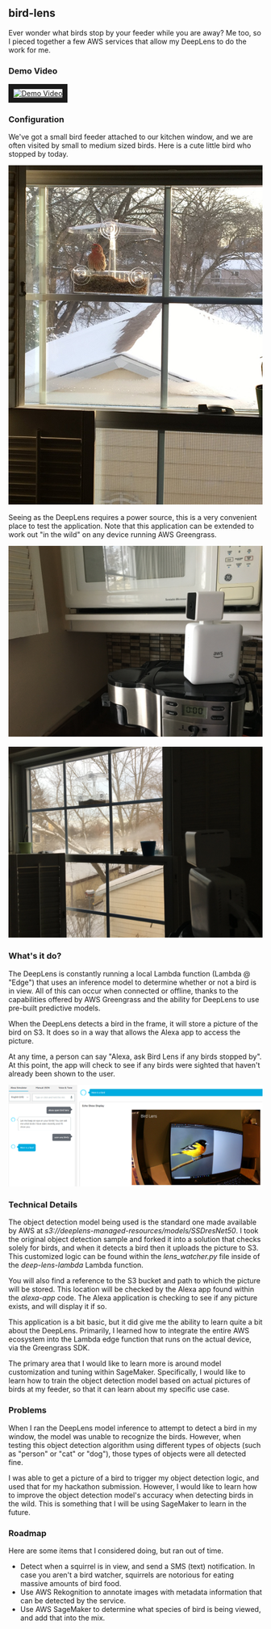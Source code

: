 ## bird-lens
Ever wonder what birds stop by your feeder while you are away? Me too, so I pieced
together a few AWS services that allow my DeepLens to do the work for me.

### Demo Video
<a href="http://www.youtube.com/watch?feature=player_embedded&v=usvcA2Ibajs" target="_blank"><img src="http://img.youtube.com/vi/usvcA2Ibajs/0.jpg"
alt="Demo Video" width="240" height="180" border="10" /></a>

### Configuration
We've got a small bird feeder attached to our kitchen window, and we are often visited
by small to medium sized birds. Here is a cute little bird who stopped by today.

![Birdy](pictures/bird_window.jpg "Birdy")

Seeing as the DeepLens requires a power source, this is a very convenient place
to test the application. Note that this application can be extended to work out
"in the wild" on any device running AWS Greengrass.

![DeepLens Setup](pictures/deeplens_setup_1.jpg "DeepLens Setup")
<br /><br />
![DeepLens Setup](pictures/deeplens_setup_2.jpg "DeepLens Setup")

### What's it do?
The DeepLens is constantly running a local Lambda function (Lambda @ "Edge") that uses an
inference model to determine whether or not a bird is in view. All of
this can occur when connected or offline, thanks to the capabilities offered by
AWS Greengrass and the ability for DeepLens to use pre-built predictive models.

When the DeepLens detects a bird in the frame, it will store a picture of the
bird on S3. It does so in a way that allows the Alexa app to access the picture.

At any time, a person can say "Alexa, ask Bird Lens if any birds stopped by". At this point,
the app will check to see if any birds were sighted that haven't already been shown to
the user.

![Alexa App](pictures/alexa-app.png "Alexa App")

### Technical Details
The object detection model being used is the standard one made available by AWS at *s3://deeplens-managed-resources/models/SSDresNet50*. I took the original object detection
sample and forked it into a solution that checks solely for birds, and when it detects a
bird then it uploads the picture to S3. This customized logic can be found within the
*lens_watcher.py* file inside of the *deep-lens-lambda* Lambda function.

You will also find a reference to the S3 bucket and path to which the picture will be stored. This location will be checked by the Alexa app found within the *alexa-app* code. The Alexa
application is checking to see if any picture exists, and will display it if so.

This application is a bit basic, but it did give me the ability to learn quite a bit about the DeepLens. Primarily, I learned how to integrate the entire AWS ecosystem into the Lambda edge function that runs on the actual device, via the Greengrass SDK.

The primary area that I would like to learn more is around model customization and tuning within SageMaker. Specifically, I would like to learn how to train the object detection model based on actual pictures of birds at my feeder, so that it can learn about my specific use case.

### Problems
When I ran the DeepLens model inference to attempt to detect a bird in my window, the
model was unable to recognize the birds. However, when testing this object detection
algorithm using different types of objects (such as "person" or "cat" or "dog"), those
types of objects were all detected fine.

I was able to get a picture of a bird to trigger my object detection logic, and used that
for my hackathon submission. However, I would like to learn how to improve the object detection model's accuracy when detecting birds in the wild. This is something that I will be using
SageMaker to learn in the future.

### Roadmap
Here are some items that I considered doing, but ran out of time.
* Detect when a squirrel is in view, and send a SMS (text) notification. In case
you aren't a bird watcher, squirrels are notorious for eating massive amounts
of bird food.
* Use AWS Rekognition to annotate images with metadata information that can
be detected by the service.
* Use AWS SageMaker to determine what species of bird is being viewed, and add
that into the mix.
